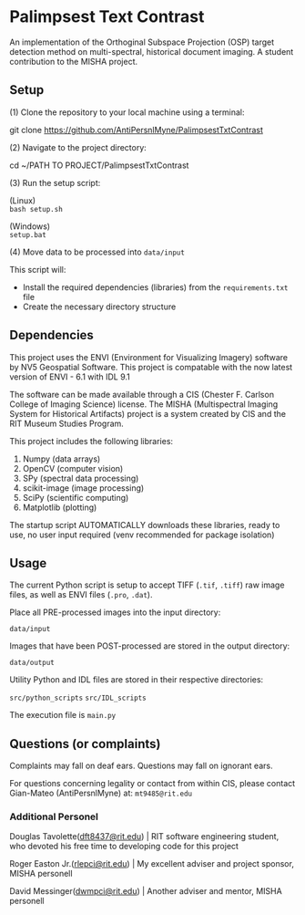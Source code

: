 # Palimpsest Text Contrast
An implementation of the Orthoginal Subspace Projection (OSP) target detection method on multi-spectral, historical document imaging. A student contribution to the MISHA project. 


## Setup
(1) Clone the repository to your local machine using a terminal:

git clone https://github.com/AntiPersnlMyne/PalimpsestTxtContrast


(2) Navigate to the project directory:

cd ~/PATH TO PROJECT/PalimpsestTxtContrast


(3) Run the setup script:

(Linux) \
`bash setup.sh`

(Windows) \
`setup.bat`

(4) Move data to be processed into `data/input`


This script will:
- Install the required dependencies (libraries) from the `requirements.txt` file
- Create the necessary directory structure



## Dependencies
This project uses the ENVI (Environment for Visualizing Imagery) software by NV5 Geospatial Software. This project is compatable with the now latest version of ENVI - 6.1 with IDL 9.1

The software can be made available through a CIS (Chester F. Carlson College of Imaging Science) license. The MISHA (Multispectral Imaging System for Historical Artifacts) project is a system created by CIS and the RIT Museum Studies Program.

This project includes the following libraries: 
1. Numpy (data arrays)
2. OpenCV (computer vision)
3. SPy (spectral data processing)
4. scikit-image (image processing)
5. SciPy (scientific computing)
6. Matplotlib (plotting)

The startup script AUTOMATICALLY downloads these libraries, ready to use, no user input required (venv recommended for package isolation)



## Usage
The current Python script is setup to accept TIFF (`.tif`, `.tiff`) raw image files, as well as ENVI files (`.pro`, `.dat`). 

Place all PRE-processed images into the input directory:

`data/input`

Images that have been POST-processed are stored in the output directory: 

`data/output`

Utility Python and IDL files are stored in their respective directories: 

`src/python_scripts`
`src/IDL_scripts`

The execution file is `main.py`


## Questions (or complaints)
Complaints may fall on deaf ears. Questions may fall on ignorant ears.

For questions concerning legality or contact from within CIS, please contact Gian-Mateo (AntiPersnlMyne) at: 
`mt9485@rit.edu`

### Additional Personel

Douglas Tavolette(dft8437@rit.edu) | RIT software engineering student, who devoted his free time to developing code for this project


Roger Easton Jr.(rlepci@rit.edu) | My excellent adviser and project sponsor, MISHA personell


David Messinger(dwmpci@rit.edu) | Another adviser and mentor, MISHA personell


